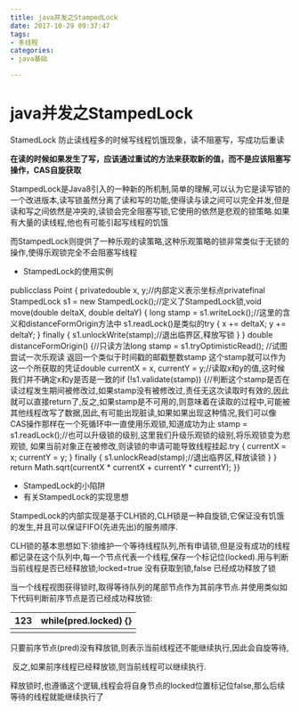 ```yaml
---
title: java并发之StampedLock
date: 2017-10-29 09:37:47
tags:
- 多线程
categories:
- java基础

---
```


# java并发之StampedLock 

StamedLock 防止读线程多的时候写线程饥饿现象，读不阻塞写，写成功后重读

<!--more-->

**在读的时候如果发生了写，应该通过重试的方法来获取新的值，而不是应该阻塞写操作，CAS自旋获取**

 StampedLock是Java8引入的一种新的所机制,简单的理解,可以认为它是读写锁的一个改进版本,读写锁虽然分离了读和写的功能,使得读与读之间可以完全并发,但是读和写之间依然是冲突的,读锁会完全阻塞写锁,它使用的依然是悲观的锁策略.如果有大量的读线程,他也有可能引起写线程的饥饿



​     而StampedLock则提供了一种乐观的读策略,这种乐观策略的锁非常类似于无锁的操作,使得乐观锁完全不会阻塞写线程

- StampedLock的使用实例

publicclass Point {    privatedouble x, y;//内部定义表示坐标点privatefinal StampedLock s1 = new StampedLock();//定义了StampedLock锁,void move(double deltaX, double deltaY) {        long stamp = s1.writeLock();//这里的含义和distanceFormOrigin方法中 s1.readLock()是类似的try {            x += deltaX;            y += deltaY;        } finally {            s1.unlockWrite(stamp);//退出临界区,释放写锁        }    }    double distanceFormOrigin() {//只读方法long stamp = s1.tryOptimisticRead();  //试图尝试一次乐观读 返回一个类似于时间戳的邮戳整数stamp 这个stamp就可以作为这一个所获取的凭证double currentX = x, currentY = y;//读取x和y的值,这时候我们并不确定x和y是否是一致的if (!s1.validate(stamp)) {//判断这个stamp是否在读过程发生期间被修改过,如果stamp没有被修改过,责任无这次读取时有效的,因此就可以直接return了,反之,如果stamp是不可用的,则意味着在读取的过程中,可能被其他线程改写了数据,因此,有可能出现脏读,如果如果出现这种情况,我们可以像CAS操作那样在一个死循环中一直使用乐观锁,知道成功为止            stamp = s1.readLock();//也可以升级锁的级别,这里我们升级乐观锁的级别,将乐观锁变为悲观锁, 如果当前对象正在被修改,则读锁的申请可能导致线程挂起.try {                currentX = x;                currentY = y;            } finally {                s1.unlockRead(stamp);//退出临界区,释放读锁            }        }        return Math.sqrt(currentX * currentX + currentY * currentY);    }}

- StampedLock的小陷阱
- 有关StampedLock的实现思想

StampedLock的内部实现是基于CLH锁的,CLH锁是一种自旋锁,它保证没有饥饿的发生,并且可以保证FIFO(先进先出)的服务顺序.



CLH锁的基本思想如下:锁维护一个等待线程队列,所有申请锁,但是没有成功的线程都记录在这个队列中,每一个节点代表一个线程,保存一个标记位(locked).用与判断当前线程是否已经释放锁;locked=true 没有获取到锁,false 已经成功释放了锁



​     当一个线程视图获得锁时,取得等待队列的尾部节点作为其前序节点.并使用类似如下代码判断前序节点是否已经成功释放锁:

| 123  | while(pred.locked) {} |
| ---- | --------------------- |
|      |                       |

​     只要前序节点(pred)没有释放锁,则表示当前线程还不能继续执行,因此会自旋等待,



​     反之,如果前序线程已经释放锁,则当前线程可以继续执行.



​     释放锁时,也遵循这个逻辑,线程会将自身节点的locked位置标记位false,那么后续等待的线程就能继续执行了